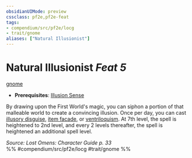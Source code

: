```yaml
---
obsidianUIMode: preview
cssclass: pf2e,pf2e-feat
tags:
- compendium/src/pf2e/locg
- trait/gnome
aliases: ["Natural Illusionist"]
---
```

# Natural Illusionist  *Feat 5*  
[gnome](../../rules/traits/gnome.md)  

- **Prerequisites**: [Illusion Sense](illusion-sense.md)

By drawing upon the First World's magic, you can siphon a portion of that malleable world to create a convincing illusion. Once per day, you can cast [illusory disguise](../spells/illusory-disguise.md), [item facade](../spells/item-facade.md), or [ventriloquism](../spells/ventriloquism.md). At 7th level, the spell is heightened to 2nd level, and every 2 levels thereafter, the spell is heightened an additional spell level.

*Source: Lost Omens: Character Guide p. 33*  
%% #compendium/src/pf2e/locg #trait/gnome %%